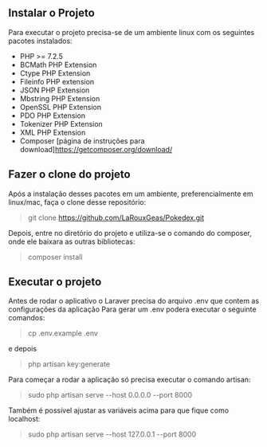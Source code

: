 ## Instalar o Projeto

Para executar o projeto precisa-se de um ambiente linux com os seguintes pacotes instalados:
- PHP >= 7.2.5
- BCMath PHP Extension
- Ctype PHP Extension
- Fileinfo PHP extension
- JSON PHP Extension
- Mbstring PHP Extension
- OpenSSL PHP Extension
- PDO PHP Extension
- Tokenizer PHP Extension
- XML PHP Extension
- Composer [página de instruções para download]<https://getcomposer.org/download/>

## Fazer o clone do projeto

Após a instalação desses pacotes em um ambiente, preferencialmente em linux/mac, faça o clone desse repositório:
>git clone https://github.com/LaRouxGeas/Pokedex.git

Depois, entre no diretório do projeto e utiliza-se o comando do composer, onde ele baixara as outras bibliotecas:
>composer install

## Executar o projeto

Antes de rodar o aplicativo o Laraver precisa do arquivo .env que contem as configurações da aplicação
Para gerar um .env podera executar o seguinte comandos:
>cp .env.example .env

e depois
>php artisan key:generate


Para começar a rodar a aplicação só precisa executar o comando artisan:
>sudo php artisan serve --host 0.0.0.0 --port 8000

Também é possível ajustar as variáveis acima para que fique como localhost:
>sudo php artisan serve --host 127.0.0.1 --port 8000
